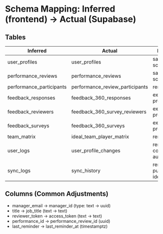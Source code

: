 # Schema Mapping: Inferred (frontend) → Actual (Supabase)

## Tables
| Inferred | Actual | Notes |
|-----------|---------|-------|
| user_profiles | user_profiles | same schema |
| performance_reviews | performance_reviews | same schema |
| performance_participants | performance_review_participants | rename |
| feedback_responses | feedback_360_responses | expanded prefix |
| feedback_reviewers | feedback_360_survey_reviewers | expanded prefix |
| feedback_surveys | feedback_360_surveys | expanded prefix |
| team_matrix | ideal_team_player_matrix | rename |
| user_logs | user_profile_changes | renamed; contains audit data |
| sync_logs | sync_history | renamed; purpose identical |

## Columns (Common Adjustments)
- manager_email → manager_id (type: text → uuid)
- title → job_title (text → text)
- reviewer_token → access_token (text → text)
- performance_id → performance_review_id (uuid)
- last_reminder → last_reminder_at (timestamptz)
